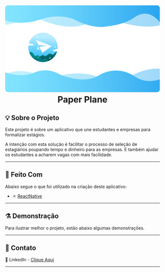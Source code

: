 <!--
*** Obrigado por estar vendo o nosso README. Se você tiver alguma sugestão
*** que possa melhorá-lo ainda mais dê um fork no repositório e crie uma Pull
*** Request ou abra uma Issue com a tag "sugestão".
*** Obrigado novamente! Agora vamos rodar esse projeto incrível :D
-->

<!-- PROJECT SHIELDS -->

<!-- [![npm](https://img.shields.io/npm/v/react-native-template-rocketseat-basic.svg?label=npm%20package)](https://www.npmjs.com/package/react-native-template-rocketseat-basic)
[![npm](https://img.shields.io/npm/dt/react-native-template-rocketseat-basic.svg)](https://www.npmjs.com/package/react-native-template-rocketseat-basic)
[![GitHub issues](https://img.shields.io/github/issues-raw/rocketseat/react-native-template-rocketseat-basic.svg)](https://github.com/Rocketseat/react-native-template-rocketseat-basic/issues)
[![GitHub last commit](https://img.shields.io/github/last-commit/rocketseat/react-native-template-rocketseat-basic.svg)](https://github.com/Rocketseat/react-native-template-rocketseat-basic/commits/master)
[![NPM](https://img.shields.io/npm/l/react-native-template-rocketseat-basic.svg)](https://choosealicense.com/licenses/mit) -->


<!-- PROJECT LOGO -->
<h1 align="center">
<br>
  <a href="">
    <img src="./GitHub/LogoREADME.png" alt="Logo">
  </a>
<br>
Paper Plane
</h1>


<!-- ABOUT THE PROJECT -->

## :bulb: Sobre o Projeto

Este projeto é sobre um aplicativo que une estudantes e empresas para formalizar estágios.

A intenção com esta solução é facilitar o processo de seleção de estagiários poupando tempo e dinheiro para as empresas. E também ajudar os estudantes a acharem vagas com mais facilidade.
<hr>


<!-- TECHNOLOGIES -->
## :construction: Feito Com

Abaixo segue o que foi utilizado na criação deste aplicativo:

- ⚛️ [ReactNative](https://reactnative.dev/)
<hr>


<!-- DEMONSTRATION -->

## :alembic: Demonstração

Para ilustrar melhor o projeto, estão abaixo algumas demonstrações.
<hr>

<!-- CONTACT -->


## :speech_balloon: Contato

🔘 LinkedIn - [Clique Aqui](https://www.linkedin.com/in/vitormachado-code/)

<hr>
